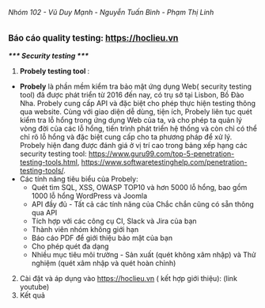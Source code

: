 <i> Nhóm 102 - Vũ Duy Mạnh - Nguyễn Tuấn Bình - Phạm Thị Linh </i>
<br>
<br>
<br>
<big><b> Báo cáo quality testing: https://hoclieu.vn </b></big>
<br>
<br>
<b> <i> *** Security testing ***</i> </b>
<br>
1. <b> Probely testing tool </b>:
  - <b>Probely</b> là phần mềm kiểm tra bảo mật ứng dụng Web( security testing tool) đã được phát triển từ 2016 đến nay, có trụ sở tại Lisbon, Bồ Đào Nha. Probely cung cấp API và đặc biệt cho phép thực hiện testing thông qua website. Cùng với giao diện dễ dùng, tiện ích,  Probely liên tục quét kiểm tra lỗ hổng trong ứng dụng Web của ta, và cho phép ta quản lý vòng đời của các lỗ hổng, tiến trình phát triển hệ thống và còn chỉ có thể chỉ rõ lỗ hổng và đặc biệt cung cấp cho ta phương pháp để xử lý. Probely hiện đang được đánh giá ở vị trí cao trong bảng xếp hạng các security testing tool: https://www.guru99.com/top-5-penetration-testing-tools.html, https://www.softwaretestinghelp.com/penetration-testing-tools/.
  - Các tính năng tiêu biểu của Probely:
    - Quét tìm SQL, XSS, OWASP TOP10 và hơn 5000 lỗ hổng, bao gồm 1000 lỗ hổng WordPress và Joomla
    - API đầy đủ - Tất cả các tính năng của Chắc chắn cũng có sẵn thông qua API
    - Tích hợp với các công cụ CI, Slack và Jira của bạn
    - Thành viên nhóm không giới hạn
    - Báo cáo PDF để giới thiệu bảo mật của bạn
    - Cho phép quét đa dạng 
    - Nhiều mục tiêu môi trường - Sản xuất (quét không xâm nhập) và Thử nghiệm (quét xâm nhập và quét hoàn chỉnh)
2. Cài đặt và áp dụng vào https://hoclieu.vn ( kết hợp giới thiệu): (link youtube)
3. Kết quả 

 
<br>
<br>

 
 
